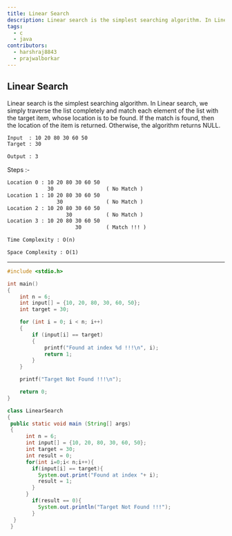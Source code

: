 ```yaml
---
title: Linear Search
description: Linear search is the simplest searching algorithm. In Linear search, we simply traverse the list completely and match each element of the list with the target item, whose location is to be found. If the match is found, then the location of the item is returned. Otherwise, the algorithm returns NULL.
tags:
  - c
  - java
contributors:
  - harshraj8843
  - prajwalborkar
---
```


## Linear Search

Linear search is the simplest searching algorithm. In Linear search, we simply traverse the list completely and match each element of the list with the target item, whose location is to be found. If the match is found, then the location of the item is returned. Otherwise, the algorithm returns NULL.

```txt
Input  : 10 20 80 30 60 50
Target : 30

Output : 3
```

Steps :-

```txt
Location 0 : 10 20 80 30 60 50
             30                 ( No Match )
Location 1 : 10 20 80 30 60 50
                30              ( No Match )
Location 2 : 10 20 80 30 60 50
                   30           ( No Match )
Location 3 : 10 20 80 30 60 50
                      30        ( Match !!! )
```

```txt
Time Complexity : O(n)
```

```txt
Space Complexity : O(1)
```

---

<CodeBlock>

```c
#include <stdio.h>

int main()
{
    int n = 6;
    int input[] = {10, 20, 80, 30, 60, 50};
    int target = 30;

    for (int i = 0; i < n; i++)
    {
        if (input[i] == target)
        {
            printf("Found at index %d !!!\n", i);
            return 1;
        }
    }

    printf("Target Not Found !!!\n");

    return 0;
}
```
```java         
class LinearSearch
{
 public static void main (String[] args)
 {  
      int n = 6;
      int input[] = {10, 20, 80, 30, 60, 50};
      int target = 30;
      int result = 0;
      for(int i=0;i< n;i++){
        if(input[i] == target){
          System.out.print("Found at index "+ i);
          result = 1;
        }
      }
        if(result == 0){
          System.out.println("Target Not Found !!!");
      	}
  }
 }
```
</CodeBlock>

